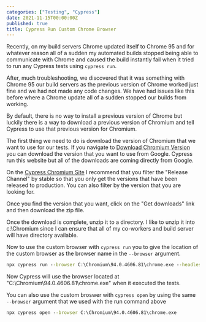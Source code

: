 ```yaml
---
categories: ["Testing", "Cypress"]
date: 2021-11-15T00:00:00Z
published: true
title: Cypress Run Custom Chrome Browser
---
```


Recently, on my build servers Chrome updated itself to Chrome 95 and for whatever reason all of a sudden my automated builds stopped being able to communicate with Chrome and caused the build instantly fail when it tried to run any Cypress tests using `cypress run`.

After, much troubleshooting, we discovered that it was something with Chrome 95 our build servers as the previous version of Chrome worked just fine and we had not made any code changes.  We have had issues like this before where a Chrome update all of a sudden stopped our builds from working.

By default, there is no way to install a previous version of Chrome but luckily there is a way to download a previous version of Chromium and tell Cypress to use that previous version for Chromium.

<!--more-->

The first thing we need to do is download the version of Chromium that we want to use for our tests.  If you navigate to [Download Chromium Version](https://chromium.cypress.io/) you can download the version that you want to use from Google.  Cypress run this website but all of the downloads are coming directly from Google.

On the [Cypress Chromium Site](https://chromium.cypress.io/) I recommend that you filter the "Release Channel" by stable so that you only get the versions that have been released to production.  You can also filter by the version that you are looking for.

Once you find the version that you want, click on the "Get downloads" link and then download the zip file.

Once the download is complete, unzip it to a directory.  I like to unzip it into c:\Chromium since I can ensure that all of my co-workers and build server will have directory available.

Now to use the custom browser with `cypress run` you to give the location of the custom browser as the browser name in the `--browser` argument.

```cmd
npx cypress run --browser C:\Chromium\94.0.4606.81\chrome.exe --headless
```

Now Cypress will use the browser located at "C:\Chromium\94.0.4606.81\chrome.exe" when it executed the tests.

You can also use the custom broswer with `cypress open` by using the same `--browser` argument that we used with the run command above

```cmd
npx cypress open --browser C:\Chromium\94.0.4606.81\chrome.exe
```
